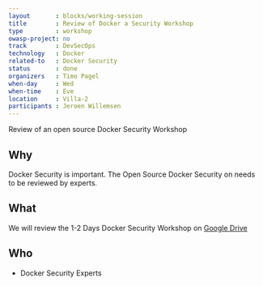 ```yaml
---
layout       : blocks/working-session
title        : Review of Docker a Security Workshop
type         : workshop
owasp-project: no
track        : DevSecOps
technology   : Docker
related-to   : Docker Security
status       : done
organizers   : Timo Pagel
when-day     : Wed
when-time    : Eve
location     : Villa-2
participants : Jeroen Willemsen
---
```


Review of an open source Docker Security Workshop

## Why

Docker Security is important. The Open Source Docker Security on needs to be reviewed by experts.

## What
We will review the 1-2 Days Docker Security Workshop on [Google Drive](https://docs.google.com/presentation/d/18sE2O8yBPxLPEHlQDgW2mPWZRkLo9i4_T0Xq3PDFTB0/edit?usp=sharing)

## Who
- Docker Security Experts
